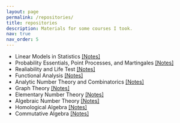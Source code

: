 ```yaml
---
layout: page
permalink: /repositories/
title: repositories
description: Materials for some courses I took. 
nav: true
nav_order: 5
---
```


<ul>
<li> Linear Models in Statistics <a href="../assets/pdf/ls.pdf">[Notes]</a> <br /> </li>
<li> Probability Essentials, Point Processes, and Martingales <a href="../assets/pdf/pe.pdf">[Notes]</a> <br /> </li>
<li> Realiability and Life Test <a href="../assets/pdf/rlt.pdf">[Notes]</a> <br /> </li>
<li> Functional Analysis <a href="../assets/pdf/fa.pdf">[Notes]</a> <br /> </li>
<li> Analytic Number Theory and Combinatorics <a href="../assets/pdf/antc.pdf">[Notes]</a> <br /> </li>
<li> Graph Theory <a href="../assets/pdf/gt.pdf">[Notes]</a> <br /> </li>
<li> Elementary Number Theory <a href="../assets/pdf/ent.pdf">[Notes]</a> <br /> </li>
<li> Algebraic Number Theory <a href="../assets/pdf/ant.pdf">[Notes]</a> <br /> </li>
<li> Homological Algebra <a href="../assets/pdf/hla.pdf">[Notes]</a> <br /> </li>
<li> Commutative Algebra <a href="../assets/pdf/cta.pdf">[Notes]</a> <br /> </li>
</ul>  

<!-- ## GitHub users

{% if site.data.repositories.github_users %}
<div class="repositories d-flex flex-wrap flex-md-row flex-column justify-content-between align-items-center">
  {% for user in site.data.repositories.github_users %}
    {% include repository/repo_user.html username=user %}
  {% endfor %}
</div>

---

{% if site.repo_trophies.enabled %}
{% for user in site.data.repositories.github_users %}
  {% if site.data.repositories.github_users.size > 1 %}
  <h4>{{ user }}</h4>
  {% endif %}
  <div class="repositories d-flex flex-wrap flex-md-row flex-column justify-content-between align-items-center">
  {% include repository/repo_trophies.html username=user %}
  </div>

  ---

{% endfor %}
{% endif %}
{% endif %}

## GitHub Repositories

{% if site.data.repositories.github_repos %}
<div class="repositories d-flex flex-wrap flex-md-row flex-column justify-content-between align-items-center">
  {% for repo in site.data.repositories.github_repos %}
    {% include repository/repo.html repository=repo %}
  {% endfor %}
</div>
{% endif %} -->
